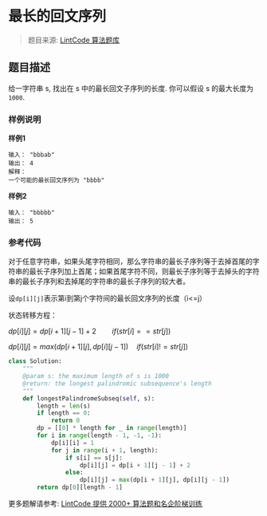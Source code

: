# 最长的回文序列
 > 题目来源: [LintCode 算法题库](https://www.lintcode.com/problem/longest-palindromic-subsequence/?utm_source=sc-github-wzz)
 ## 题目描述
 给一字符串 s, 找出在 s 中的最长回文子序列的长度. 你可以假设 s 的最大长度为 `1000`.
 ### 样例说明
 **样例1**
```
输入： "bbbab"
输出： 4
解释：
一个可能的最长回文序列为 "bbbb"
```
**样例2**
```
输入： "bbbbb"
输出： 5
```
 ### 参考代码
 对于任意字符串，如果头尾字符相同，那么字符串的最长子序列等于去掉首尾的字符串的最长子序列加上首尾；如果首尾字符不同，则最长子序列等于去掉头的字符串的最长子序列和去掉尾的字符串的最长子序列的较大者。

设`dp[i][j]`表示第i到第j个字符间的最长回文序列的长度（i<=j）

状态转移方程：

$dp[i][j]=dp[i+1][j-1] + 2\qquad if(str[i]==str[j])$

$dp[i][j]=max(dp[i+1][j],dp[i][j-1])\quad  if(str[i]!=str[j])$
```python
class Solution:
    """
    @param s: the maximum length of s is 1000
    @return: the longest palindromic subsequence's length
    """
    def longestPalindromeSubseq(self, s):
        length = len(s)
        if length == 0:
            return 0
        dp = [[0] * length for _ in range(length)]
        for i in range(length - 1, -1, -1):
            dp[i][i] = 1
            for j in range(i + 1, length):
                if s[i] == s[j]:
                    dp[i][j] = dp[i + 1][j - 1] + 2
                else:
                    dp[i][j] = max(dp[i + 1][j], dp[i][j - 1])
        return dp[0][length - 1]
```
 更多题解请参考: [LintCode 提供 2000+ 算法题和名企阶梯训练](https://www.lintcode.com/problem/?utm_source=sc-github-wzz)